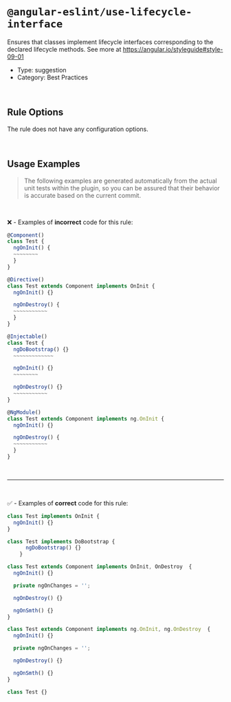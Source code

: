 <!--

  DO NOT EDIT.

  This markdown file was autogenerated using a mixture of the following files as the source of truth for its data:
  - ../../src/rules/use-lifecycle-interface.ts
  - ../../tests/rules/use-lifecycle-interface/cases.ts

  In order to update this file, it is therefore those files which need to be updated, as well as potentially the generator script:
  - ../../../../tools/scripts/generate-rule-docs.ts

-->

# `@angular-eslint/use-lifecycle-interface`

Ensures that classes implement lifecycle interfaces corresponding to the declared lifecycle methods. See more at https://angular.io/styleguide#style-09-01

- Type: suggestion
- Category: Best Practices

<br>

## Rule Options

The rule does not have any configuration options.

<br>

## Usage Examples

> The following examples are generated automatically from the actual unit tests within the plugin, so you can be assured that their behavior is accurate based on the current commit.

<br>

❌ - Examples of **incorrect** code for this rule:

```ts
@Component()
class Test {
  ngOnInit() {
  ~~~~~~~~
  }
}
```

```ts
@Directive()
class Test extends Component implements OnInit {
  ngOnInit() {}

  ngOnDestroy() {
  ~~~~~~~~~~~
  }
}
```

```ts
@Injectable()
class Test {
  ngDoBootstrap() {}
  ~~~~~~~~~~~~~

  ngOnInit() {}
  ~~~~~~~~

  ngOnDestroy() {}
  ~~~~~~~~~~~
}
```

```ts
@NgModule()
class Test extends Component implements ng.OnInit {
  ngOnInit() {}

  ngOnDestroy() {
  ~~~~~~~~~~~
  }
}
```

<br>

---

<br>

✅ - Examples of **correct** code for this rule:

```ts
class Test implements OnInit {
  ngOnInit() {}
}
```

```ts
class Test implements DoBootstrap {
      ngDoBootstrap() {}
    }
```

```ts
class Test extends Component implements OnInit, OnDestroy  {
  ngOnInit() {}

  private ngOnChanges = '';

  ngOnDestroy() {}

  ngOnSmth() {}
}
```

```ts
class Test extends Component implements ng.OnInit, ng.OnDestroy  {
  ngOnInit() {}

  private ngOnChanges = '';

  ngOnDestroy() {}

  ngOnSmth() {}
}
```

```ts
class Test {}
```
